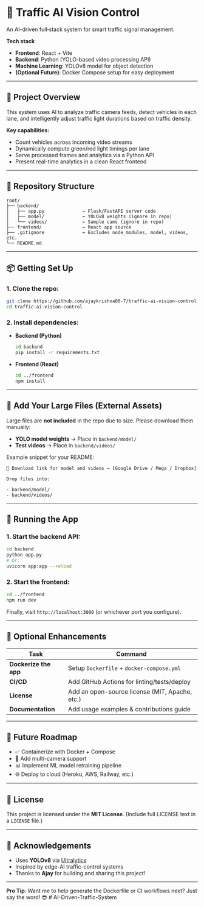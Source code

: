 # 🚦 Traffic AI Vision Control

An AI-driven full‑stack system for smart traffic signal management.

**Tech stack**

* **Frontend**: React + Vite
* **Backend**: Python (YOLO-based video processing API)
* **Machine Learning**: YOLOv8 model for object detection
* **(Optional Future)**: Docker Compose setup for easy deployment

---

## 🧠 Project Overview

This system uses AI to analyze traffic camera feeds, detect vehicles in each lane, and intelligently adjust traffic light durations based on traffic density.

**Key capabilities:**

* Count vehicles across incoming video streams
* Dynamically compute green/red light timings per lane
* Serve processed frames and analytics via a Python API
* Present real-time analytics in a clean React frontend

---

## 📂 Repository Structure

```
root/
├── backend/
│   ├── app.py              ← Flask/FastAPI server code
│   ├── model/              ← YOLOv8 weights (ignore in repo)
│   └── videos/             ← Sample cams (ignore in repo)
├── frontend/               ← React app source
├── .gitignore              ← Excludes node_modules, model, videos, etc.
└── README.md
```

---

## 📦 Getting Set Up

### 1. Clone the repo:

```bash
git clone https://github.com/ajaykrishna00-7/traffic-ai-vision-control.git
cd traffic-ai-vision-control
```

### 2. Install dependencies:

* **Backend (Python)**

  ```bash
  cd backend
  pip install -r requirements.txt
  ```

* **Frontend (React)**

  ```bash
  cd ../frontend
  npm install
  ```

---

## 📅 Add Your Large Files (External Assets)

Large files are **not included** in the repo due to size. Please download them manually:

* **YOLO model weights** → Place in `backend/model/`
* **Test videos** → Place in `backend/videos/`

Example snippet for your README:

```text
🔗 Download link for model and videos → [Google Drive / Mega / Dropbox]

Drop files into:

- backend/model/
- backend/videos/
```

---

## 🚀 Running the App

### 1. Start the backend API:

```bash
cd backend
python app.py
# Or:
uvicorn app:app --reload
```

### 2. Start the frontend:

```bash
cd ../frontend
npm run dev
```

Finally, visit `http://localhost:3000` (or whichever port you configure).

---

## 🧹 Optional Enhancements

| Task                  | Command                                        |
| --------------------- | ---------------------------------------------- |
| **Dockerize the app** | Setup `Dockerfile` + `docker-compose.yml`      |
| **CI/CD**             | Add GitHub Actions for linting/tests/deploy    |
| **License**           | Add an open-source license (MIT, Apache, etc.) |
| **Documentation**     | Add usage examples & contributions guide       |

---

## 🚀 Future Roadmap

* ✅ Containerize with Docker + Compose
* 👥 Add multi-camera support
* 📊 Implement ML model retraining pipeline
* 🌐 Deploy to cloud (Heroku, AWS, Railway, etc.)

---

## 📄 License

This project is licensed under the **MIT License**.
(Include full LICENSE text in a `LICENSE` file.)

---

## 🙌 Acknowledgements

* Uses **YOLOv8** via [Ultralytics](https://github.com/ultralytics/yolov8)
* Inspired by edge-AI traffic-control systems
* Thanks to **Ajay** for building and sharing this project!

---

**Pro Tip**: Want me to help generate the Dockerfile or CI workflows next? Just say the word! 😎
#   A I - D r i v e n - T r a f f i c - S y s t e m  
 
